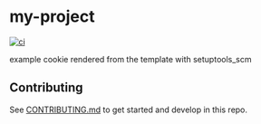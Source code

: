 # my-project

[![ci](../../actions/workflows/ci.yml/badge.svg)](../../actions/workflows/ci.yml)

example cookie rendered from the template with setuptools_scm

## Contributing

See [CONTRIBUTING.md](CONTRIBUTING.md) to get started and develop in this repo.
